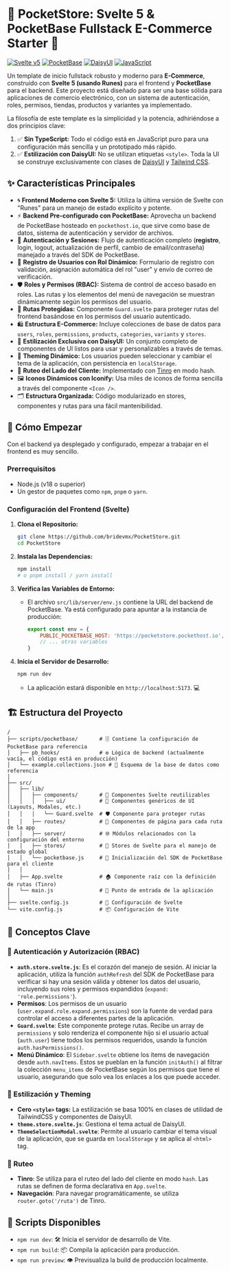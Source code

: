 # 🚀 PocketStore: Svelte 5 & PocketBase Fullstack E-Commerce Starter 🚀

[![Svelte v5](https://img.shields.io/badge/Svelte-v5-FF3E00?style=for-the-badge&logo=svelte)](https://svelte.dev/blog/runes)
[![PocketBase](https://img.shields.io/badge/PocketBase-B5F1CC?style=for-the-badge&logo=pocketbase)](https://pocketbase.io/)
[![DaisyUI](https://img.shields.io/badge/DaisyUI-5A0EF8?style=for-the-badge&logo=daisyui)](https://daisyui.com/)
[![JavaScript](https://img.shields.io/badge/JavaScript-F7DF1E?style=for-the-badge&logo=javascript&logoColor=black)](https://developer.mozilla.org/en-US/docs/Web/JavaScript)

Un template de inicio fullstack robusto y moderno para **E-Commerce**, construido con **Svelte 5 (usando Runes)** para el frontend y **PocketBase** para el backend. Este proyecto está diseñado para ser una base sólida para aplicaciones de comercio electrónico, con un sistema de autenticación, roles, permisos, tiendas, productos y variantes ya implementado.

La filosofía de este template es la simplicidad y la potencia, adhiriéndose a dos principios clave:
1.  ✅ **Sin TypeScript:** Todo el código está en JavaScript puro para una configuración más sencilla y un prototipado más rápido.
2.  ✅ **Estilización con DaisyUI:** No se utilizan etiquetas `<style>`. Toda la UI se construye exclusivamente con clases de [DaisyUI](https://daisyui.com/) y [Tailwind CSS](https://tailwindcss.com/).

## ✨ Características Principales

*   🌀 **Frontend Moderno con Svelte 5:** Utiliza la última versión de Svelte con "Runes" para un manejo de estado explícito y potente.
*   ⚡ **Backend Pre-configurado con PocketBase:** Aprovecha un backend de PocketBase hosteado en `pockethost.io`, que sirve como base de datos, sistema de autenticación y servidor de archivos.
*   🔐 **Autenticación y Sesiones:** Flujo de autenticación completo (**registro**, login, logout, actualización de perfil, cambio de email/contraseña) manejado a través del SDK de PocketBase.
*   📝 **Registro de Usuarios con Rol Dinámico:** Formulario de registro con validación, asignación automática del rol "user" y envío de correo de verificación.
*   🛡️ **Roles y Permisos (RBAC):** Sistema de control de acceso basado en roles. Las rutas y los elementos del menú de navegación se muestran dinámicamente según los permisos del usuario.
*   🚧 **Rutas Protegidas:** Componente `Guard.svelte` para proteger rutas del frontend basándose en los permisos del usuario autenticado.
*   🛍️ **Estructura E-Commerce:** Incluye colecciones de base de datos para `users`, `roles`, `permissions`, `products`, `categories`, `variants` y `stores`.
*   🎨 **Estilización Exclusiva con DaisyUI:** Un conjunto completo de componentes de UI listos para usar y personalizables a través de temas.
*   🎨 **Theming Dinámico:** Los usuarios pueden seleccionar y cambiar el tema de la aplicación, con persistencia en `localStorage`.
*   🧭 **Ruteo del Lado del Cliente:** Implementado con [Tinro](https://github.com/AlexxNB/tinro) en modo hash.
*   🖼️ **Iconos Dinámicos con Iconify:** Usa miles de iconos de forma sencilla a través del componente `<Icon />`.
*   🗂️ **Estructura Organizada:** Código modularizado en stores, componentes y rutas para una fácil mantenibilidad.

## 🚀 Cómo Empezar

Con el backend ya desplegado y configurado, empezar a trabajar en el frontend es muy sencillo.

### Prerrequisitos

*   Node.js (v18 o superior)
*   Un gestor de paquetes como `npm`, `pnpm` o `yarn`.

### Configuración del Frontend (Svelte)

1.  **Clona el Repositorio:**
    ```bash
    git clone https://github.com/bridevmx/PocketStore.git
    cd PocketStore
    ```

2.  **Instala las Dependencias:**
    ```bash
    npm install
    # o pnpm install / yarn install
    ```

3.  **Verifica las Variables de Entorno:**
    *   El archivo `src/lib/server/env.js` contiene la URL del backend de PocketBase. Ya está configurado para apuntar a la instancia de producción:
        ```javascript
        export const env = {
            PUBLIC_POCKETBASE_HOST: 'https://pocketstore.pockethost.io',
            // ... otras variables
        }
        ```

4.  **Inicia el Servidor de Desarrollo:**
    ```bash
    npm run dev
    ```
    *   La aplicación estará disponible en `http://localhost:5173`. 💻

## 🏗️ Estructura del Proyecto

```
/
├── scripts/pocketbase/       # 🗄️ Contiene la configuración de PocketBase para referencia
│   ├── pb_hooks/             # ⚙️ Lógica de backend (actualmente vacía, el código está en producción)
│   └── example.collections.json # 📄 Esquema de la base de datos como referencia
│
├── src/
│   ├── lib/
│   │   ├── components/       # 🧩 Componentes Svelte reutilizables
│   │   │   ├── ui/           # 🎨 Componentes genéricos de UI (Layouts, Modales, etc.)
│   │   │   └── Guard.svelte  # 🛡️ Componente para proteger rutas
│   │   ├── routes/           # 📄 Componentes de página para cada ruta de la app
│   │   ├── server/           # 🌐 Módulos relacionados con la configuración del entorno
│   │   ├── stores/           # 🏪 Stores de Svelte para el manejo de estado global
│   │   └── pocketbase.js     # 🔗 Inicialización del SDK de PocketBase para el cliente
│   │
│   ├── App.svelte            # 🏠 Componente raíz con la definición de rutas (Tinro)
│   └── main.js               # 🚀 Punto de entrada de la aplicación
│
├── svelte.config.js          # 🔧 Configuración de Svelte
└── vite.config.js            # 📦 Configuración de Vite
```

## 🔑 Conceptos Clave

### 🔐 Autenticación y Autorización (RBAC)

*   **`auth.store.svelte.js`**: Es el corazón del manejo de sesión. Al iniciar la aplicación, utiliza la función `authRefresh` del SDK de PocketBase para verificar si hay una sesión válida y obtener los datos del usuario, incluyendo sus roles y permisos expandidos (`expand: 'role.permissions'`).
*   **Permisos**: Los permisos de un usuario (`user.expand.role.expand.permissions`) son la fuente de verdad para controlar el acceso a diferentes partes de la aplicación.
*   **`Guard.svelte`**: Este componente protege rutas. Recibe un array de `permissions` y solo renderiza el componente hijo si el usuario actual (`auth.user`) tiene todos los permisos requeridos, usando la función `auth.hasPermissions()`.
*   **Menú Dinámico**: El `Sidebar.svelte` obtiene los ítems de navegación desde `auth.navItems`. Estos se pueblan en la función `initAuth()` al filtrar la colección `menu_items` de PocketBase según los permisos que tiene el usuario, asegurando que solo vea los enlaces a los que puede acceder.

### 🎨 Estilización y Theming

*   **Cero `<style>` tags:** La estilización se basa 100% en clases de utilidad de TailwindCSS y componentes de DaisyUI.
*   **`theme.store.svelte.js`**: Gestiona el tema actual de DaisyUI.
*   **`ThemeSelectionModal.svelte`**: Permite al usuario cambiar el tema visual de la aplicación, que se guarda en `localStorage` y se aplica al `<html>` tag.

### 🧭 Ruteo

*   **Tinro**: Se utiliza para el ruteo del lado del cliente en modo `hash`. Las rutas se definen de forma declarativa en `App.svelte`.
*   **Navegación**: Para navegar programáticamente, se utiliza `router.goto('/ruta')` de Tinro.

## 📜 Scripts Disponibles

*   `npm run dev`: 🛠️ Inicia el servidor de desarrollo de Vite.
*   `npm run build`: 📦 Compila la aplicación para producción.
*   `npm run preview`: 👁️ Previsualiza la build de producción localmente.
